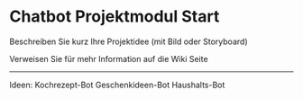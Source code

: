 # Chatbot Projektmodul Start

Beschreiben Sie kurz Ihre Projektidee (mit Bild oder Storyboard)

Verweisen Sie für mehr Information auf die Wiki Seite

-----------------------------------------------------------------------------------------------------------------------------------------------------------

Ideen:
  Kochrezept-Bot
  Geschenkideen-Bot
  Haushalts-Bot
